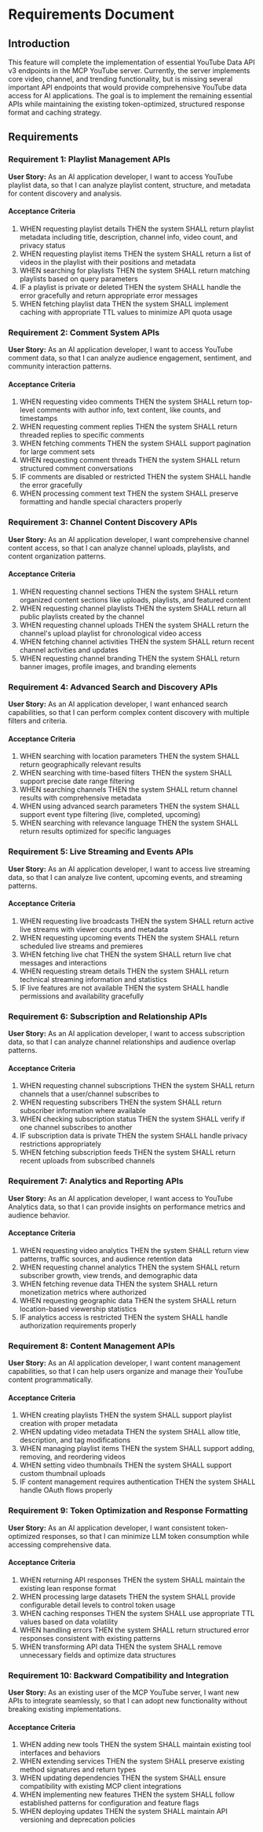 # Requirements Document

## Introduction

This feature will complete the implementation of essential YouTube Data API v3 endpoints in the MCP YouTube server. Currently, the server implements core video, channel, and trending functionality, but is missing several important API endpoints that would provide comprehensive YouTube data access for AI applications. The goal is to implement the remaining essential APIs while maintaining the existing token-optimized, structured response format and caching strategy.

## Requirements

### Requirement 1: Playlist Management APIs

**User Story:** As an AI application developer, I want to access YouTube playlist data, so that I can analyze playlist content, structure, and metadata for content discovery and analysis.

#### Acceptance Criteria

1. WHEN requesting playlist details THEN the system SHALL return playlist metadata including title, description, channel info, video count, and privacy status
2. WHEN requesting playlist items THEN the system SHALL return a list of videos in the playlist with their positions and metadata
3. WHEN searching for playlists THEN the system SHALL return matching playlists based on query parameters
4. IF a playlist is private or deleted THEN the system SHALL handle the error gracefully and return appropriate error messages
5. WHEN fetching playlist data THEN the system SHALL implement caching with appropriate TTL values to minimize API quota usage

### Requirement 2: Comment System APIs

**User Story:** As an AI application developer, I want to access YouTube comment data, so that I can analyze audience engagement, sentiment, and community interaction patterns.

#### Acceptance Criteria

1. WHEN requesting video comments THEN the system SHALL return top-level comments with author info, text content, like counts, and timestamps
2. WHEN requesting comment replies THEN the system SHALL return threaded replies to specific comments
3. WHEN fetching comments THEN the system SHALL support pagination for large comment sets
4. WHEN requesting comment threads THEN the system SHALL return structured comment conversations
5. IF comments are disabled or restricted THEN the system SHALL handle the error gracefully
6. WHEN processing comment text THEN the system SHALL preserve formatting and handle special characters properly

### Requirement 3: Channel Content Discovery APIs

**User Story:** As an AI application developer, I want comprehensive channel content access, so that I can analyze channel uploads, playlists, and content organization patterns.

#### Acceptance Criteria

1. WHEN requesting channel sections THEN the system SHALL return organized content sections like uploads, playlists, and featured content
2. WHEN requesting channel playlists THEN the system SHALL return all public playlists created by the channel
3. WHEN requesting channel uploads THEN the system SHALL return the channel's upload playlist for chronological video access
4. WHEN fetching channel activities THEN the system SHALL return recent channel activities and updates
5. WHEN requesting channel branding THEN the system SHALL return banner images, profile images, and branding elements

### Requirement 4: Advanced Search and Discovery APIs

**User Story:** As an AI application developer, I want enhanced search capabilities, so that I can perform complex content discovery with multiple filters and criteria.

#### Acceptance Criteria

1. WHEN searching with location parameters THEN the system SHALL return geographically relevant results
2. WHEN searching with time-based filters THEN the system SHALL support precise date range filtering
3. WHEN searching channels THEN the system SHALL return channel results with comprehensive metadata
4. WHEN using advanced search parameters THEN the system SHALL support event type filtering (live, completed, upcoming)
5. WHEN searching with relevance language THEN the system SHALL return results optimized for specific languages

### Requirement 5: Live Streaming and Events APIs

**User Story:** As an AI application developer, I want to access live streaming data, so that I can analyze live content, upcoming events, and streaming patterns.

#### Acceptance Criteria

1. WHEN requesting live broadcasts THEN the system SHALL return active live streams with viewer counts and metadata
2. WHEN requesting upcoming events THEN the system SHALL return scheduled live streams and premieres
3. WHEN fetching live chat THEN the system SHALL return live chat messages and interactions
4. WHEN requesting stream details THEN the system SHALL return technical streaming information and statistics
5. IF live features are not available THEN the system SHALL handle permissions and availability gracefully

### Requirement 6: Subscription and Relationship APIs

**User Story:** As an AI application developer, I want to access subscription data, so that I can analyze channel relationships and audience overlap patterns.

#### Acceptance Criteria

1. WHEN requesting channel subscriptions THEN the system SHALL return channels that a user/channel subscribes to
2. WHEN requesting subscribers THEN the system SHALL return subscriber information where available
3. WHEN checking subscription status THEN the system SHALL verify if one channel subscribes to another
4. IF subscription data is private THEN the system SHALL handle privacy restrictions appropriately
5. WHEN fetching subscription feeds THEN the system SHALL return recent uploads from subscribed channels

### Requirement 7: Analytics and Reporting APIs

**User Story:** As an AI application developer, I want access to YouTube Analytics data, so that I can provide insights on performance metrics and audience behavior.

#### Acceptance Criteria

1. WHEN requesting video analytics THEN the system SHALL return view patterns, traffic sources, and audience retention data
2. WHEN requesting channel analytics THEN the system SHALL return subscriber growth, view trends, and demographic data
3. WHEN fetching revenue data THEN the system SHALL return monetization metrics where authorized
4. WHEN requesting geographic data THEN the system SHALL return location-based viewership statistics
5. IF analytics access is restricted THEN the system SHALL handle authorization requirements properly

### Requirement 8: Content Management APIs

**User Story:** As an AI application developer, I want content management capabilities, so that I can help users organize and manage their YouTube content programmatically.

#### Acceptance Criteria

1. WHEN creating playlists THEN the system SHALL support playlist creation with proper metadata
2. WHEN updating video metadata THEN the system SHALL allow title, description, and tag modifications
3. WHEN managing playlist items THEN the system SHALL support adding, removing, and reordering videos
4. WHEN setting video thumbnails THEN the system SHALL support custom thumbnail uploads
5. IF content management requires authentication THEN the system SHALL handle OAuth flows properly

### Requirement 9: Token Optimization and Response Formatting

**User Story:** As an AI application developer, I want consistent token-optimized responses, so that I can minimize LLM token consumption while accessing comprehensive data.

#### Acceptance Criteria

1. WHEN returning API responses THEN the system SHALL maintain the existing lean response format
2. WHEN processing large datasets THEN the system SHALL provide configurable detail levels to control token usage
3. WHEN caching responses THEN the system SHALL use appropriate TTL values based on data volatility
4. WHEN handling errors THEN the system SHALL return structured error responses consistent with existing patterns
5. WHEN transforming API data THEN the system SHALL remove unnecessary fields and optimize data structures

### Requirement 10: Backward Compatibility and Integration

**User Story:** As an existing user of the MCP YouTube server, I want new APIs to integrate seamlessly, so that I can adopt new functionality without breaking existing implementations.

#### Acceptance Criteria

1. WHEN adding new tools THEN the system SHALL maintain existing tool interfaces and behaviors
2. WHEN extending services THEN the system SHALL preserve existing method signatures and return types
3. WHEN updating dependencies THEN the system SHALL ensure compatibility with existing MCP client integrations
4. WHEN implementing new features THEN the system SHALL follow established patterns for configuration and feature flags
5. WHEN deploying updates THEN the system SHALL maintain API versioning and deprecation policies